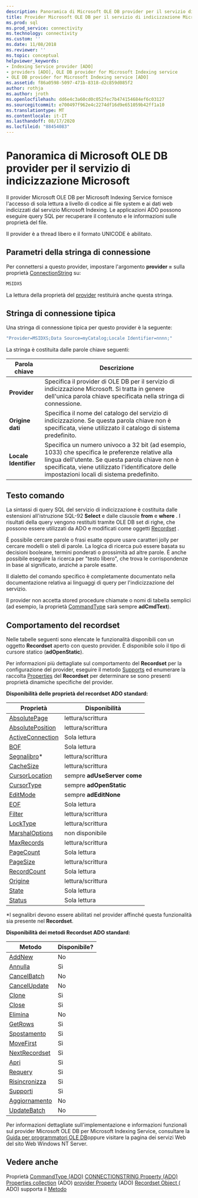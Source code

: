 ```yaml
---
description: Panoramica di Microsoft OLE DB provider per il servizio di indicizzazione Microsoft
title: Provider Microsoft OLE DB per il servizio di indicizzazione Microsoft | Microsoft Docs
ms.prod: sql
ms.prod_service: connectivity
ms.technology: connectivity
ms.custom: ''
ms.date: 11/08/2018
ms.reviewer: ''
ms.topic: conceptual
helpviewer_keywords:
- Indexing Service provider [ADO]
- providers [ADO], OLE DB provider for Microsoft Indexing service
- OLE DB provider for Microsoft Indexing service [ADO]
ms.assetid: f86a0598-5097-471b-8318-d2c859d085f2
author: rothja
ms.author: jroth
ms.openlocfilehash: dd6e4c3a60cd0c052fec7b474154684ef6c03127
ms.sourcegitcommit: e700497f962e4c2274df16d9e651059b42ff1a10
ms.translationtype: MT
ms.contentlocale: it-IT
ms.lasthandoff: 08/17/2020
ms.locfileid: "88454083"
---
```

# <a name="microsoft-ole-db-provider-for-microsoft-indexing-service-overview"></a>Panoramica di Microsoft OLE DB provider per il servizio di indicizzazione Microsoft
Il provider Microsoft OLE DB per Microsoft Indexing Service fornisce l'accesso di sola lettura a livello di codice ai file system e ai dati web indicizzati dal servizio Microsoft Indexing. Le applicazioni ADO possono eseguire query SQL per recuperare il contenuto e le informazioni sulle proprietà del file.

 Il provider è a thread libero e il formato UNICODE è abilitato.

## <a name="connection-string-parameters"></a>Parametri della stringa di connessione
 Per connettersi a questo provider, impostare l'argomento **provider =** sulla proprietà [ConnectionString](../../../ado/reference/ado-api/connectionstring-property-ado.md) su:

```vb
MSIDXS
```

 La lettura della proprietà del [provider](../../../ado/reference/ado-api/provider-property-ado.md) restituirà anche questa stringa.

## <a name="typical-connection-string"></a>Stringa di connessione tipica
 Una stringa di connessione tipica per questo provider è la seguente:

```vb
"Provider=MSIDXS;Data Source=myCatalog;Locale Identifier=nnnn;"
```

 La stringa è costituita dalle parole chiave seguenti:

|Parola chiave|Descrizione|
|-------------|-----------------|
|**Provider**|Specifica il provider di OLE DB per il servizio di indicizzazione Microsoft. Si tratta in genere dell'unica parola chiave specificata nella stringa di connessione.|
|**Origine dati**|Specifica il nome del catalogo del servizio di indicizzazione. Se questa parola chiave non è specificata, viene utilizzato il catalogo di sistema predefinito.|
|**Locale Identifier**|Specifica un numero univoco a 32 bit (ad esempio, 1033) che specifica le preferenze relative alla lingua dell'utente. Se questa parola chiave non è specificata, viene utilizzato l'identificatore delle impostazioni locali di sistema predefinito.|

## <a name="command-text"></a>Testo comando
 La sintassi di query SQL del servizio di indicizzazione è costituita dalle estensioni all'istruzione SQL-92 **Select** e dalle clausole **from** e **where** . I risultati della query vengono restituiti tramite OLE DB set di righe, che possono essere utilizzati da ADO e modificati come oggetti [Recordset](../../../ado/reference/ado-api/recordset-object-ado.md) .

 È possibile cercare parole o frasi esatte oppure usare caratteri jolly per cercare modelli o steli di parole. La logica di ricerca può essere basata su decisioni booleane, termini ponderati o prossimità ad altre parole. È anche possibile eseguire la ricerca per "testo libero", che trova le corrispondenze in base al significato, anziché a parole esatte.

 Il dialetto del comando specifico è completamente documentato nella documentazione relativa ai linguaggi di query per l'indicizzazione del servizio.

 Il provider non accetta stored procedure chiamate o nomi di tabella semplici (ad esempio, la proprietà [CommandType](../../../ado/reference/ado-api/commandtype-property-ado.md) sarà sempre **adCmdText**).

## <a name="recordset-behavior"></a>Comportamento del recordset
 Nelle tabelle seguenti sono elencate le funzionalità disponibili con un oggetto **Recordset** aperto con questo provider. È disponibile solo il tipo di cursore statico (**adOpenStatic**).

 Per informazioni più dettagliate sul comportamento del **Recordset** per la configurazione del provider, eseguire il metodo [Supports](../../../ado/reference/ado-api/supports-method.md) ed enumerare la raccolta [Properties](../../../ado/reference/ado-api/properties-collection-ado.md) del **Recordset** per determinare se sono presenti proprietà dinamiche specifiche del provider.

 **Disponibilità delle proprietà del recordset ADO standard:**

|Proprietà|Disponibilità|
|--------------|------------------|
|[AbsolutePage](../../../ado/reference/ado-api/absolutepage-property-ado.md)|lettura/scrittura|
|[AbsolutePosition](../../../ado/reference/ado-api/absoluteposition-property-ado.md)|lettura/scrittura|
|[ActiveConnection](../../../ado/reference/ado-api/activeconnection-property-ado.md)|Sola lettura|
|[BOF](../../../ado/reference/ado-api/bof-eof-properties-ado.md)|Sola lettura|
|[Segnalibro](../../../ado/reference/ado-api/bookmark-property-ado.md)*|lettura/scrittura|
|[CacheSize](../../../ado/reference/ado-api/cachesize-property-ado.md)|lettura/scrittura|
|[CursorLocation](../../../ado/reference/ado-api/cursorlocation-property-ado.md)|sempre **adUseServer come**|
|[CursorType](../../../ado/reference/ado-api/cursortype-property-ado.md)|sempre **adOpenStatic**|
|[EditMode](../../../ado/reference/ado-api/editmode-property.md)|sempre **adEditNone**|
|[EOF](../../../ado/reference/ado-api/bof-eof-properties-ado.md)|Sola lettura|
|[Filter](../../../ado/reference/ado-api/filter-property.md)|lettura/scrittura|
|[LockType](../../../ado/reference/ado-api/locktype-property-ado.md)|lettura/scrittura|
|[MarshalOptions](../../../ado/reference/ado-api/marshaloptions-property-ado.md)|non disponibile|
|[MaxRecords](../../../ado/reference/ado-api/maxrecords-property-ado.md)|lettura/scrittura|
|[PageCount](../../../ado/reference/ado-api/pagecount-property-ado.md)|Sola lettura|
|[PageSize](../../../ado/reference/ado-api/pagesize-property-ado.md)|lettura/scrittura|
|[RecordCount](../../../ado/reference/ado-api/recordcount-property-ado.md)|Sola lettura|
|[Origine](../../../ado/reference/ado-api/source-property-ado-recordset.md)|lettura/scrittura|
|[State](../../../ado/reference/ado-api/state-property-ado.md)|Sola lettura|
|[Status](../../../ado/reference/ado-api/status-property-ado-recordset.md)|Sola lettura|

 \*I segnalibri devono essere abilitati nel provider affinché questa funzionalità sia presente nel **Recordset**.

 **Disponibilità dei metodi Recordset ADO standard:**

|Metodo|Disponibile?|
|------------|----------------|
|[AddNew](../../../ado/reference/ado-api/addnew-method-ado.md)|No|
|[Annulla](../../../ado/reference/ado-api/cancel-method-ado.md)|Sì|
|[CancelBatch](../../../ado/reference/ado-api/cancelbatch-method-ado.md)|No|
|[CancelUpdate](../../../ado/reference/ado-api/cancelupdate-method-ado.md)|No|
|[Clone](../../../ado/reference/ado-api/clone-method-ado.md)|Sì|
|[Close](../../../ado/reference/ado-api/close-method-ado.md)|Sì|
|[Elimina](../../../ado/reference/ado-api/delete-method-ado-recordset.md)|No|
|[GetRows](../../../ado/reference/ado-api/getrows-method-ado.md)|Sì|
|[Spostamento](../../../ado/reference/ado-api/move-method-ado.md)|Sì|
|[MoveFirst](../../../ado/reference/ado-api/movefirst-movelast-movenext-and-moveprevious-methods-ado.md)|Sì|
|[NextRecordset](../../../ado/reference/ado-api/nextrecordset-method-ado.md)|Sì|
|[Apri](../../../ado/reference/ado-api/open-method-ado-recordset.md)|Sì|
|[Requery](../../../ado/reference/ado-api/requery-method.md)|Sì|
|[Risincronizza](../../../ado/reference/ado-api/resync-method.md)|Sì|
|[Supporti](../../../ado/reference/ado-api/supports-method.md)|Sì|
|[Aggiornamento](../../../ado/reference/ado-api/update-method.md)|No|
|[UpdateBatch](../../../ado/reference/ado-api/updatebatch-method.md)|No|

 Per informazioni dettagliate sull'implementazione e informazioni funzionali sul provider Microsoft OLE DB per Microsoft Indexing Service, consultare la [Guida per programmatori OLE DB](https://msdn.microsoft.com/library/windows/desktop/ms713643.aspx)oppure visitare la pagina dei servizi Web del sito Web Windows NT Server.

## <a name="see-also"></a>Vedere anche
 Proprietà [CommandType (ADO)](../../../ado/reference/ado-api/commandtype-property-ado.md) [CONNECTIONSTRING Property (ADO)](../../../ado/reference/ado-api/connectionstring-property-ado.md) [Properties collection](../../../ado/reference/ado-api/properties-collection-ado.md) (ADO) [provider Property](../../../ado/reference/ado-api/provider-property-ado.md) (ADO) [Recordset Object (](../../../ado/reference/ado-api/recordset-object-ado.md) ADO) supporta il [Metodo](../../../ado/reference/ado-api/supports-method.md)
